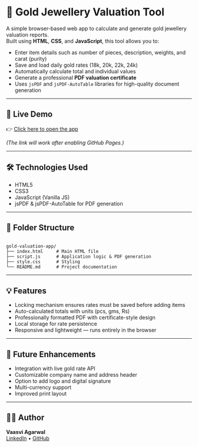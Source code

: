 # 💎 Gold Jewellery Valuation Tool

A simple browser-based web app to calculate and generate gold jewellery valuation reports.  
Built using **HTML**, **CSS**, and **JavaScript**, this tool allows you to:

- Enter item details such as number of pieces, description, weights, and carat (purity)
- Save and load daily gold rates (18k, 20k, 22k, 24k)
- Automatically calculate total and individual values
- Generate a professional **PDF valuation certificate**
- Uses `jsPDF` and `jsPDF-AutoTable` libraries for high-quality document generation

---

## 🚀 Live Demo
👉 [Click here to open the app](https://vaasviagarwal.github.io/gold-valuation-app/)

*(The link will work after enabling GitHub Pages.)*

---

## 🛠️ Technologies Used
- HTML5  
- CSS3  
- JavaScript (Vanilla JS)  
- jsPDF & jsPDF-AutoTable for PDF generation

---

## 📂 Folder Structure
```

gold-valuation-app/
├── index.html     # Main HTML file
├── script.js      # Application logic & PDF generation
├── style.css      # Styling
└── README.md      # Project documentation

```

---

## 💡 Features
- Locking mechanism ensures rates must be saved before adding items  
- Auto-calculated totals with units (pcs, gms, Rs)  
- Professionally formatted PDF with certificate-style design  
- Local storage for rate persistence  
- Responsive and lightweight — runs entirely in the browser

---

## 🔮 Future Enhancements
- Integration with live gold rate API  
- Customizable company name and address header  
- Option to add logo and digital signature  
- Multi-currency support  
- Improved print layout

---

## 👩‍💻 Author
**Vaasvi Agarwal**  
[LinkedIn](https://linkedin.com/in/vaasvi-agarwal) • [GitHub](https://github.com/VaasviAgarwal)

